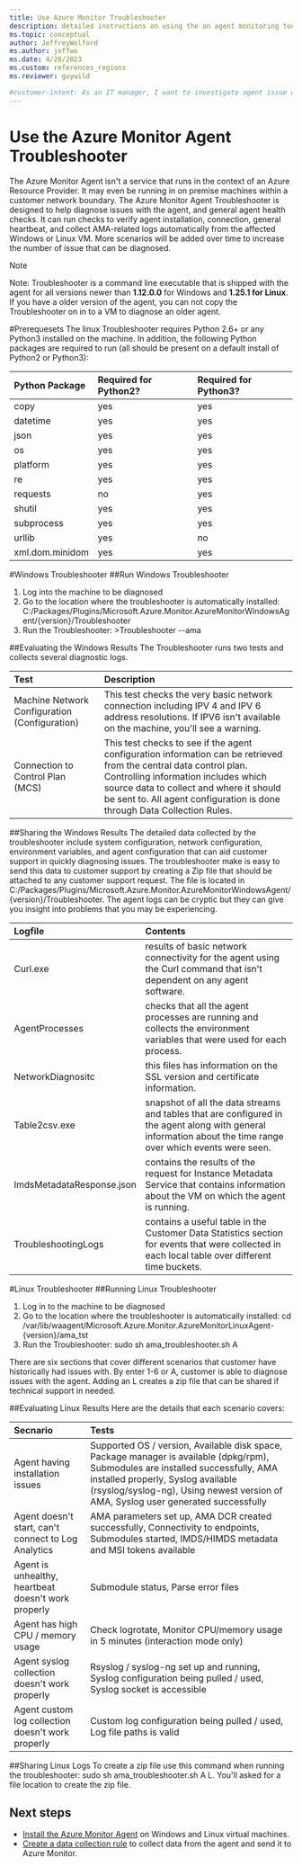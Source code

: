 ```yaml
---
title: Use Azure Monitor Troubleshooter
description: detailed instructions on using the on agent monitoring tool to diagnose potential issue.
ms.topic: conceptual
author: JeffreyWolford
ms.author: jeffwo
ms.date: 4/28/2023
ms.custom: references_regions
ms.reviewer: guywild

#customer-intent: As an IT manager, I want to investigate agent issue on a particular virtual machine and determine if I can resolve the issue on my own.
---
```

# Use the Azure Monitor Agent Troubleshooter
The Azure Monitor Agent isn't a service that runs in the context of an Azure Resource Provider. It may even be running in on premise machines within a customer network boundary. The Azure Monitor Agent Troubleshooter is designed to help diagnose issues with the agent, and general agent health checks. It can run checks to verify agent installation, connection, general heartbeat, and collect AMA-related logs automatically from the affected Windows or Linux VM. More scenarios will be added over time to increase the number of issue that can be diagnosed.
> [!Note]
> Note: Troubleshooter is a command line executable that is shipped with the agent for all versions newer than **1.12.0.0** for Windows and **1.25.1 for Linux**. 
> If you have a older version of the agent, you can not copy the Troubleshooter on in to a VM to diagnose an older agent.


#Prerequesets
The linux Troubleshooter requires Python 2.6+ or any Python3 installed on the machine. In addition, the following Python packages are required to run (all should be present on a default install of Python2 or Python3):

|Python Package|	Required for Python2?	|Required for Python3?|
|:---|:---|:---|
|copy|	                               yes|	yes|
|datetime|	               yes|	yes|
|json|	                               yes|	yes|
|os|	                               yes|	yes|
|platform|	               yes|	yes|
|re|	                               yes|	yes|
|requests|	                 no|	yes|
|shutil|	                                yes|	yes|
|subprocess|	                yes|	yes|
|urllib|	                                yes|	no|
|xml.dom.minidom|	yes|	yes|

#Windows Troubleshooter
##Run Windows Troubleshooter
1. Log into the machine to be diagnosed
2. Go to the location where the troubleshooter is automatically installed: C:/Packages/Plugins/Microsoft.Azure.Monitor.AzureMonitorWindowsAgent/{version}/Troubleshooter
3. Run the Troubleshooter: >Troubleshooter --ama

##Evaluating the Windows Results
The Troubleshooter runs two tests and collects several diagnostic logs.

|Test| Description|
|:---|:---|
|Machine Network Configuration (Configuration) | This test checks the very basic network connection including IPV 4 and IPV 6 address resolutions.  If IPV6 isn't available on the machine, you'll see a warning.|
|Connection to Control Plan (MCS)              | This test checks to see if the agent configuration information can be retrieved from the central data control plan. Controlling information includes which source data to collect and where it should be sent to. All agent configuration is done through Data Collection Rules.|


##Sharing the Windows Results
The detailed data collected by the troubleshooter include system configuration, network configuration, environment variables, and agent configuration that can aid customer support in quickly diagnosing issues.  The troubleshooter make is easy to send this data to customer support by creating a Zip file that should be attached to any customer support request. The file is located in C:/Packages/Plugins/Microsoft.Azure.Monitor.AzureMonitorWindowsAgent/{version}/Troubleshooter.  The agent logs can be cryptic but they can give you insight into problems that you may be experiencing.

|Logfile                              | Contents|
|:---|:---|
|Curl.exe                           | results of basic network connectivity for the agent using the Curl command that isn't dependent on any agent software. |
|AgentProcesses           | checks that all the agent processes are running and collects the environment variables that were used for each process. |
|NetworkDiagnositc  | this files has information on the SSL version and certificate information.|
|Table2csv.exe                | snapshot of all the data streams and tables that are configured in the agent along with general information about the time range over which events were seen. |
|ImdsMetadataResponse.json | contains the results of the request for Instance Metadata Service that contains information about the VM on which the agent is running. |
|TroubleshootingLogs | contains a useful table in the Customer Data Statistics section for events that were collected in each local table over different time buckets. |


#Linux Troubleshooter
##Running Linux Troubleshooter
1. Log in to the machine to be diagnosed
2. Go to the location where the troubleshooter is automatically installed: cd /var/lib/waagent/Microsoft.Azure.Monitor.AzureMonitorLinuxAgent-{version}/ama_tst
3. Run the Troubleshooter: sudo sh ama_troubleshooter.sh A

There are six sections that cover different scenarios that customer have historically had issues with. By enter 1-6 or A, customer is able to diagnose issues with the agent. Adding an L creates a zip file that can be shared if technical support in needed.  

##Evaluating Linux Results
Here are the details that each scenario covers:

|Secnario | Tests|
|:---|:---|
|Agent having installation issues|Supported OS / version, Available disk space, Package manager is available (dpkg/rpm), Submodules are installed successfully, AMA installed properly, Syslog available (rsyslog/syslog-ng), Using newest version of AMA, Syslog user generated successfully|
|Agent doesn't start, can't connect to Log Analytics|AMA parameters set up, AMA DCR created successfully, Connectivity to endpoints, Submodules started, IMDS/HIMDS metadata and MSI tokens available|
|Agent is unhealthy, heartbeat doesn't work properly|Submodule status, Parse error files|
|Agent has high CPU / memory usage|Check logrotate, Monitor CPU/memory usage in 5 minutes (interaction mode only)|
|Agent syslog collection doesn't work properly|Rsyslog / syslog-ng set up and running, Syslog configuration being pulled / used, Syslog socket is accessible|
|Agent custom log collection doesn't work properly|Custom log configuration being pulled / used, Log file paths is valid|

##Sharing Linux Logs
To create a zip file use this command when running the troubleshooter: sudo sh ama_troubleshooter.sh A L.  You'll asked for a file location to create the zip file.

## Next steps
- [Install the Azure Monitor Agent](azure-monitor-agent-manage.md) on Windows and Linux virtual machines.
- [Create a data collection rule](data-collection-rule-azure-monitor-agent.md) to collect data from the agent and send it to Azure Monitor.
